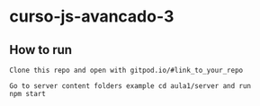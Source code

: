 # curso-js-avancado-3 

## How to run

```
Clone this repo and open with gitpod.io/#link_to_your_repo

Go to server content folders example cd aula1/server and run 
npm start
```